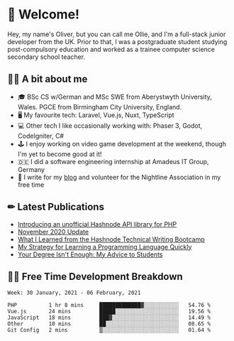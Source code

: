# 👋 Welcome!

Hey, my name's Oliver, but you can call me Ollie, and I'm a full-stack junior developer from the UK. Prior to that, I was a postgraduate student studying post-compulsory education and worked as a trainee computer science secondary school teacher.

## 👨‍🏫 A bit about me

- 🎓 BSc CS w/German and MSc SWE from Aberystwyth University, Wales. PGCE from Birmingham City University, England.
- 🖥 My favourite tech: Laravel, Vue.js, Nuxt, TypeScript
- 💻 Other tech I like occasionally working with: Phaser 3, Godot, CodeIgniter, C#
- 🕹 I enjoy working on video game development at the weekend, though I'm yet to become good at it!
- 🇩🇪 I did a software engineering internship at Amadeus IT Group, Germany
- 🌱 I write for my [blog](https://blog.oliverearl.co.uk) and volunteer for the Nightline Association in my free time

## ✏ Latest Publications

<!-- BLOG-POST-LIST:START -->
- [Introducing an unofficial Hashnode API library for PHP](https://blog.oliverearl.co.uk/introducing-an-unofficial-hashnode-api-library-for-php)
- [November 2020 Update](https://blog.oliverearl.co.uk/november-2020-update)
- [What I Learned from the Hashnode Technical Writing Bootcamp](https://blog.oliverearl.co.uk/what-i-learned-from-the-hashnode-technical-writing-bootcamp)
- [My Strategy for Learning a Programming Language Quickly](https://blog.oliverearl.co.uk/my-strategy-for-learning-a-programming-language-quickly)
- [Your Degree Isn't Enough: My Advice to Students](https://blog.oliverearl.co.uk/your-degree-isnt-enough-my-advice-to-students)
<!-- BLOG-POST-LIST:END -->

## 👨‍💻 Free Time Development Breakdown

<!--START_SECTION:waka-->
```text
Week: 30 January, 2021 - 06 February, 2021

PHP          1 hr 8 mins     █████████████▓░░░░░░░░░░░   54.76 % 
Vue.js       24 mins         █████░░░░░░░░░░░░░░░░░░░░   19.56 % 
JavaScript   18 mins         ███▓░░░░░░░░░░░░░░░░░░░░░   14.49 % 
Other        10 mins         ██░░░░░░░░░░░░░░░░░░░░░░░   08.65 % 
Git Config   2 mins          ▒░░░░░░░░░░░░░░░░░░░░░░░░   01.64 % 
```
<!--END_SECTION:waka-->
